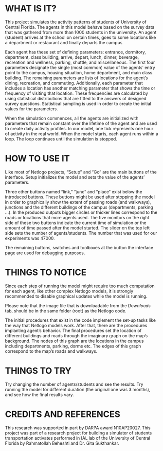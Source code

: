 # WHAT IS IT? #

This project simulates the activity patterns of students of University of Central Florida. The agents in this model behave based on the survey data that was gathered from more than 1000 students in the university. An agent (student) arrives at the school on certain times, goes to some locations like a department or restaurant and finally departs the campus.

Each agent has these set of defining parameters: entrance, dormitory, department, class building, arrive, depart, lunch, dinner, beverage, recreation and wellness, parking, shuttle, and miscellaneous. The first four parameters designate the single (most common) value of the agents’ entry point to the campus, housing situation, home department, and main class building. The remaining parameters are lists of locations for the agent’s dining, recreation, and commuting. Additionally, each parameter that includes a location has another matching parameter that shows the time or frequency of visiting that location. These frequencies are calculated by using statistical distributions that are fitted to the answers of designed survey questions. Statistical sampling is used in order to create the initial values for the parameters.

When the simulation commences, all the agents are initialized with parameters that remain constant over the lifetime of the agent and are used to create daily activity profiles. In our model, one tick represents one hour of activity in the real world. When the model starts, each agent runs within a loop. The loop continues until the simulation is stopped.

# HOW TO USE IT #

Like most of Netlogo projects, “Setup” and “Go” are the main buttons of the interface. Setup initializes the model and sets the value of the agents’ parameters.

Three other buttons named “link,” “junc” and “place” exist below the introduced buttons. These buttons might be used after stopping the model in order to graphically show the extent of passing roads (and walkways), junctions and the different buildings of the campus (departments, parking …). In the produced outputs bigger circles or thicker lines correspond to the roads or locations that more agents used. The five monitors on the right side of these two buttons indicate the current time of simulation or the amount of time passed after the model started. The slider on the top left side sets the number of agents/students. The number that was used for our experiments was 47000.

The remaining buttons, switches and toolboxes at the button the interface page are used for debugging purposes.

# THINGS TO NOTICE #
Since each step of running the model might require too much computation for each agent, like other complex Netlogo models, it is strongly recommended to disable graphical updates while the model is running.

Please note that the image file that is downloadable from the _Downloads_ tab, should be in the same folder (root) as the Netlogo code.

The initial procedures that exist in the code implement the set-up tasks like the way that Netlogo models work. After that, there are the procedures implanting agent’s behavior. The final procedures set the location of different buildings and roads through the imaginary graph on the map’s background. The nodes of this graph are the locations in the campus including departments, parking, dorms etc. The edges of this graph correspond to the map’s roads and walkways.

# THINGS TO TRY #

Try changing the number of agents/students and see the results.
Try running the model for different duration (the original one was 3 months), and see how the final results vary.

# CREDITS AND REFERENCES #
This research was supported in part by DARPA award N10AP20027. This project was part of a research project for building a simulator of students transportation activates performed in IAL lab of the University of Central Florida by Rahmatollah Beheshti and Dr. Gita Sukthankar.
